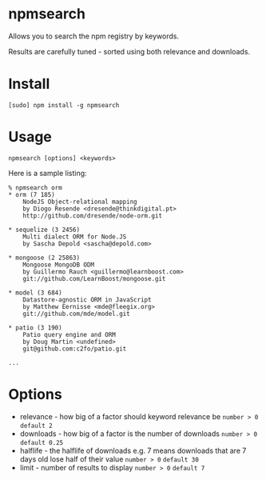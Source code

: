 # npmsearch

Allows you to search the npm registry by keywords. 

Results are carefully tuned - sorted using both relevance and downloads.

# Install

    [sudo] npm install -g npmsearch

# Usage

    npmsearch [options] <keywords>

Here is a sample listing:

    % npmsearch orm
    * orm (7 185)
        NodeJS Object-relational mapping
        by Diogo Resende <dresende@thinkdigital.pt>
        http://github.com/dresende/node-orm.git

    * sequelize (3 2456)
        Multi dialect ORM for Node.JS
        by Sascha Depold <sascha@depold.com>

    * mongoose (2 25863)
        Mongoose MongoDB ODM
        by Guillermo Rauch <guillermo@learnboost.com>
        git://github.com/LearnBoost/mongoose.git

    * model (3 684)
        Datastore-agnostic ORM in JavaScript
        by Matthew Eernisse <mde@fleegix.org>
        git://github.com/mde/model.git

    * patio (3 190)
        Patio query engine and ORM
        by Doug Martin <undefined>
        git@github.com:c2fo/patio.git

    ...

# Options

* relevance - how big of a factor should keyword relevance be `number > 0` `default 2`
* downloads - how big of a factor is the number of downloads `number > 0` `default 0.25`
* halflife  - the halflife of downloads e.g. 7 means downloads that are 7 days old lose half of their value `number > 0` `default 30`
* limit     - number of results to display `number > 0` `default 7`

